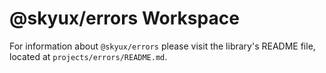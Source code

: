 # @skyux/errors Workspace

For information about `@skyux/errors` please visit the library's README file, located at `projects/errors/README.md`.
